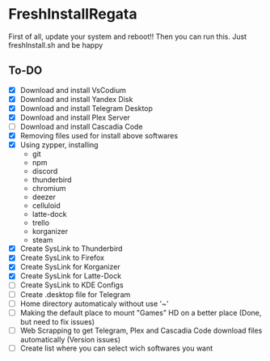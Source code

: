 # FreshInstallRegata

First of all, update your system and reboot!! Then you can run this.
Just freshInstall.sh and be happy


## To-DO

- [x] Download and install VsCodium
- [x] Download and install Yandex Disk
- [x] Download and install Telegram Desktop
- [x] Download and install Plex Server
- [ ] Download and install Cascadia Code
- [x] Removing files used for install above softwares
- [x] Using zypper, installing 
  - git 
  - npm
  - discord 
  - thunderbird 
  - chromium 
  - deezer 
  - celluloid 
  - latte-dock 
  - trello
  - korganizer
  - steam
- [x] Create SysLink to Thunderbird
- [x] Create SysLink to Firefox
- [x] Create SysLink for Korganizer
- [x] Create SysLink for Latte-Dock
- [ ] Create SysLink to KDE Configs
- [ ] Create .desktop file for Telegram
- [ ] Home directory automaticaly without use '~'
- [ ] Making the default place to mount "Games" HD on a better place (Done, but need to fix issues)
- [ ] Web Scrapping to get Telegram, Plex and Cascadia Code download files automatically (Version issues)
- [ ] Create list where you can select wich softwares you want
